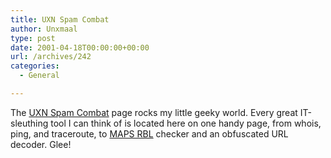 ```yaml
---
title: UXN Spam Combat
author: Unxmaal
type: post
date: 2001-04-18T00:00:00+00:00
url: /archives/242
categories:
  - General

---
```

The <A HREF="http://combat.uxn.com/">UXN Spam Combat</A> page rocks my little geeky world. Every great IT-sleuthing tool I can think of is located here on one handy page, from whois, ping, and traceroute, to [MAPS RBL][1] checker and an obfuscated URL decoder. Glee!

 [1]: http://www.mail-abuse.org/rbl